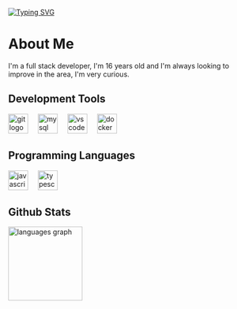 [![Typing SVG](https://readme-typing-svg.demolab.com?font=Fira+Code&pause=1000&color=007ACC&random=false&width=435&lines=Hello%2C+I'm+Santos;I+Love+Typescript)](https://git.io/typing-svg)

# About Me
I'm a full stack developer, I'm 16 years old and I'm always looking to improve in the area, I'm very curious.

## Development Tools
<div align="left">
  <img src="https://cdn.jsdelivr.net/gh/devicons/devicon/icons/git/git-original.svg" height="40" alt="git logo"  />
  <img width="12" />
  <img src="https://cdn.jsdelivr.net/gh/devicons/devicon/icons/mysql/mysql-original.svg" height="40" alt="mysql logo"  />
  <img width="12" />
  <img src="https://cdn.jsdelivr.net/gh/devicons/devicon/icons/vscode/vscode-original.svg" height="40" alt="vscode logo"  />
  <img width="12" />
  <img src="https://cdn.jsdelivr.net/gh/devicons/devicon/icons/docker/docker-original.svg" height="40" alt="docker logo"  />
</div>

## Programming Languages
<div align="left">
  <img src="https://cdn.jsdelivr.net/gh/devicons/devicon/icons/javascript/javascript-original.svg" height="40" alt="javascript logo"  />
  <img width="12" />
  <img src="https://cdn.jsdelivr.net/gh/devicons/devicon/icons/typescript/typescript-original.svg" height="40" alt="typescript logo"  />
</div>

## Github Stats
<div align="left">
  <img src="https://github-readme-stats.vercel.app/api/top-langs?username=santosksl&locale=en&hide_title=false&layout=compact&card_width=320&langs_count=5&theme=github_dark_dimmed&hide_border=true&order=2" height="150" alt="languages graph"  />
</div>
